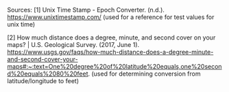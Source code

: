 Sources:
[1] Unix Time Stamp - Epoch Converter. (n.d.). https://www.unixtimestamp.com/
(used for a reference for test values for unix time)

[2] How much distance does a degree, minute, and second cover on your maps? | U.S. Geological Survey. (2017, June 1). https://www.usgs.gov/faqs/how-much-distance-does-a-degree-minute-and-second-cover-your-maps#:~:text=One%20degree%20of%20latitude%20equals,one%20second%20equals%2080%20feet.
(used for determining conversion from latitude/longitude to feet)

